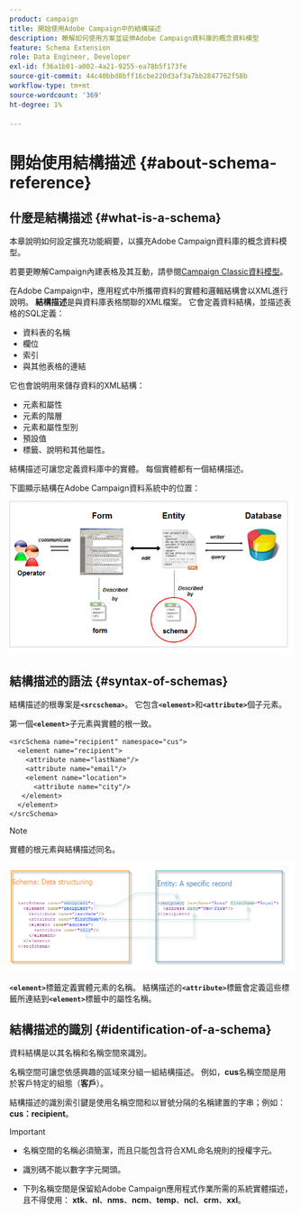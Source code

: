 ```yaml
---
product: campaign
title: 開始使用Adobe Campaign中的結構描述
description: 瞭解如何使用方案並延伸Adobe Campaign資料庫的概念資料模型
feature: Schema Extension
role: Data Engineer, Developer
exl-id: f36a1b01-a002-4a21-9255-ea78b5f173fe
source-git-commit: 44c40bbd8bff16cbe220d3af3a7bb2847762f58b
workflow-type: tm+mt
source-wordcount: '369'
ht-degree: 1%

---
```


# 開始使用結構描述 {#about-schema-reference}

## 什麼是結構描述 {#what-is-a-schema}

本章說明如何設定擴充功能綱要，以擴充Adobe Campaign資料庫的概念資料模型。

若要更瞭解Campaign內建表格及其互動，請參閱[Campaign Classic資料模型](about-data-model.md)。

在Adobe Campaign中，應用程式中所攜帶資料的實體和邏輯結構會以XML進行說明。 **結構描述**&#x200B;是與資料庫表格關聯的XML檔案。 它會定義資料結構，並描述表格的SQL定義：

* 資料表的名稱
* 欄位
* 索引
* 與其他表格的連結

它也會說明用來儲存資料的XML結構：

* 元素和屬性
* 元素的階層
* 元素和屬性型別
* 預設值
* 標籤、說明和其他屬性。

結構描述可讓您定義資料庫中的實體。 每個實體都有一個結構描述。

下圖顯示結構在Adobe Campaign資料系統中的位置：

![](assets/reference_schema_intro.png)

## 結構描述的語法 {#syntax-of-schemas}

結構描述的根專案是&#x200B;**`<srcschema>`**。 它包含&#x200B;**`<element>`**&#x200B;和&#x200B;**`<attribute>`**&#x200B;個子元素。

第一個&#x200B;**`<element>`**&#x200B;子元素與實體的根一致。

```
<srcSchema name="recipient" namespace="cus">
  <element name="recipient">  
    <attribute name="lastName"/>
    <attribute name="email"/>
    <element name="location">
      <attribute name="city"/>
   </element>
  </element>
</srcSchema>
```

>[!NOTE]
>
>實體的根元素與結構描述同名。

![](assets/s_ncs_configuration_schema_and_entity.png)

**`<element>`**&#x200B;標籤定義實體元素的名稱。 結構描述的&#x200B;**`<attribute>`**&#x200B;標籤會定義這些標籤所連結到&#x200B;**`<element>`**&#x200B;標籤中的屬性名稱。

## 結構描述的識別 {#identification-of-a-schema}

資料結構是以其名稱和名稱空間來識別。

名稱空間可讓您依感興趣的區域來分組一組結構描述。 例如，**cus**&#x200B;名稱空間是用於客戶特定的組態（**客戶**）。

結構描述的識別索引鍵是使用名稱空間和以冒號分隔的名稱建置的字串；例如： **cus：recipient**。

>[!IMPORTANT]
>
>* 名稱空間的名稱必須簡潔，而且只能包含符合XML命名規則的授權字元。
>
>* 識別碼不能以數字字元開頭。
>
>* 下列名稱空間是保留給Adobe Campaign應用程式作業所需的系統實體描述，且不得使用： **xtk**、**nl**、**nms**、**ncm**、**temp**、**ncl**、**crm**、**xxl**。
>
